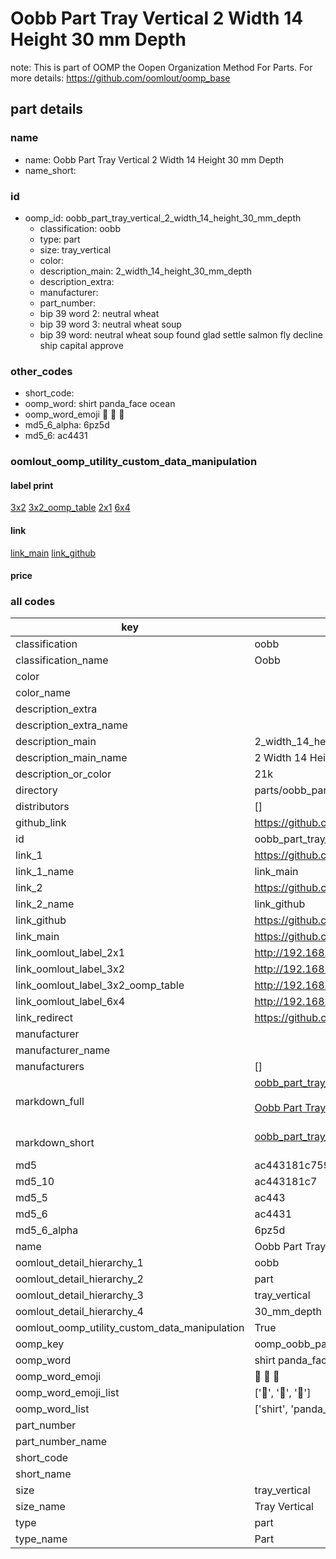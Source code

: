 # Oobb Part Tray Vertical 2 Width 14 Height 30 mm Depth  

note: This is part of OOMP the Oopen Organization Method For Parts. For more details: https://github.com/oomlout/oomp_base

##  part details
  







### name
* name: Oobb Part Tray Vertical 2 Width 14 Height 30 mm Depth
* name_short: 
### id
* oomp_id: oobb_part_tray_vertical_2_width_14_height_30_mm_depth
  * classification: oobb
  * type: part
  * size: tray_vertical
  * color: 
  * description_main: 2_width_14_height_30_mm_depth
  * description_extra: 
  * manufacturer: 
  * part_number: 
  * bip 39 word 2: neutral wheat
  * bip 39 word 3: neutral wheat soup
  * bip 39 word: neutral wheat soup found glad settle salmon fly decline ship capital approve

### other_codes
* short_code: 
* oomp_word: shirt panda_face ocean
* oomp_word_emoji :shirt: :panda_face: :ocean:
* md5_6_alpha: 6pz5d
* md5_6: ac4431






### oomlout_oomp_utility_custom_data_manipulation
#### label print
[3x2](http://192.168.1.245:1112/?label=oomp%206pz5d)
[3x2_oomp_table](http://192.168.1.108:1112/?label=oomp%206pz5d)
[2x1](http://192.168.1.242:1112/?label=oomp%206pz5d)
[6x4](http://192.168.1.55:1112/?label=oomp%206pz5d)    

#### link

[link_main](https://github.com/oomlout/oomlout_oomp_version_1_messy/tree/main/parts/oobb_part_tray_vertical_2_width_14_height_30_mm_depth) [link_github](https://github.com/oomlout/oomlout_oomp_version_1_messy/tree/main/parts/oobb_part_tray_vertical_2_width_14_height_30_mm_depth)                             

#### price







### all codes 
| key | value |  
| --- | --- |  
| classification | oobb |  
| classification_name | Oobb |  
| color |  |  
| color_name |  |  
| description_extra |  |  
| description_extra_name |  |  
| description_main | 2_width_14_height_30_mm_depth |  
| description_main_name | 2 Width 14 Height 30 mm Depth |  
| description_or_color | 21k |  
| directory | parts/oobb_part_tray_vertical_2_width_14_height_30_mm_depth |  
| distributors | [] |  
| github_link | https://github.com/oomlout/oomlout_oomp_part_src/tree/main/parts/oobb_part_tray_vertical_2_width_14_height_30_mm_depth |  
| id | oobb_part_tray_vertical_2_width_14_height_30_mm_depth |  
| link_1 | https://github.com/oomlout/oomlout_oomp_version_1_messy/tree/main/parts/oobb_part_tray_vertical_2_width_14_height_30_mm_depth |  
| link_1_name | link_main |  
| link_2 | https://github.com/oomlout/oomlout_oomp_version_1_messy/tree/main/parts/oobb_part_tray_vertical_2_width_14_height_30_mm_depth |  
| link_2_name | link_github |  
| link_github | https://github.com/oomlout/oomlout_oomp_version_1_messy/tree/main/parts/oobb_part_tray_vertical_2_width_14_height_30_mm_depth |  
| link_main | https://github.com/oomlout/oomlout_oomp_version_1_messy/tree/main/parts/oobb_part_tray_vertical_2_width_14_height_30_mm_depth |  
| link_oomlout_label_2x1 | http://192.168.1.242:1112/?label=oomp%206pz5d |  
| link_oomlout_label_3x2 | http://192.168.1.245:1112/?label=oomp%206pz5d |  
| link_oomlout_label_3x2_oomp_table | http://192.168.1.108:1112/?label=oomp%206pz5d |  
| link_oomlout_label_6x4 | http://192.168.1.55:1112/?label=oomp%206pz5d |  
| link_redirect | https://github.com/oomlout/oomlout_oomp_version_1_messy/tree/main/parts/oobb_part_tray_vertical_2_width_14_height_30_mm_depth |  
| manufacturer |  |  
| manufacturer_name |  |  
| manufacturers | [] |  
| markdown_full | [oobb_part_tray_vertical_2_width_14_height_30_mm_depth](none)<br>[](none)<br>[Oobb Part Tray Vertical 2 Width 14 Height 30 Mm Depth](none)<br><br> |  
| markdown_short | [oobb_part_tray_vertical_2_width_14_height_30_mm_depth](none)<br><br> |  
| md5 | ac443181c759f7cf11b145c39ffe7ca7 |  
| md5_10 | ac443181c7 |  
| md5_5 | ac443 |  
| md5_6 | ac4431 |  
| md5_6_alpha | 6pz5d |  
| name | Oobb Part Tray Vertical 2 Width 14 Height 30 mm Depth |  
| oomlout_detail_hierarchy_1 | oobb |  
| oomlout_detail_hierarchy_2 | part |  
| oomlout_detail_hierarchy_3 | tray_vertical |  
| oomlout_detail_hierarchy_4 | 30_mm_depth |  
| oomlout_oomp_utility_custom_data_manipulation | True |  
| oomp_key | oomp_oobb_part_tray_vertical_2_width_14_height_30_mm_depth |  
| oomp_word | shirt panda_face ocean |  
| oomp_word_emoji | :shirt: :panda_face: :ocean: |  
| oomp_word_emoji_list | [':shirt:', ':panda_face:', ':ocean:'] |  
| oomp_word_list | ['shirt', 'panda_face', 'ocean'] |  
| part_number |  |  
| part_number_name |  |  
| short_code |  |  
| short_name |  |  
| size | tray_vertical |  
| size_name | Tray Vertical |  
| type | part |  
| type_name | Part |  

